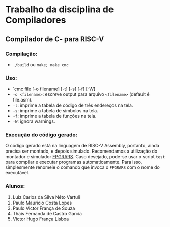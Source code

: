 # Trabalho da disciplina de Compiladores
## Compilador de C- para RISC-V

### Compilação:
- `./build` ou `make; make cmc`

### Uso:
- `cmc file [-o filename] [-t] [-s] [-f] [-W]
- `-o <filename>`:	escreve output para arquivo `<filename>` (default é file.asm).
- `-t`:							imprime a tabela de código de três endereços na tela.
- `-s`:							imprime a tabela de símbolos na tela.
- `-f`:							imprime a tabela de funções na tela.
- `-W`:							ignora warnings.

### Execução do código gerado:
O código gerado está na linguagem de RISC-V Assembly, portanto, ainda precisa ser montado, e depois simulado.
Recomendamos a utilização do montador e simulador [FPGRARS](https://github.com/LeoRiether/FPGRARS).
Caso desejado, pode-se usar o script `test` para compilar e executar programas automaticamente. Para isso, simplesmente renomeie o comando que invoca o `FPGRARS` com o nome do executável.

### Alunos:

1. Luiz Carlos da Silva Néto Vartuli
2. Paulo Maurício Costa Lopes
3. Paulo Victor França de Souza
4. Thais Fernanda de Castro Garcia
5. Victor Hugo França Lisboa
